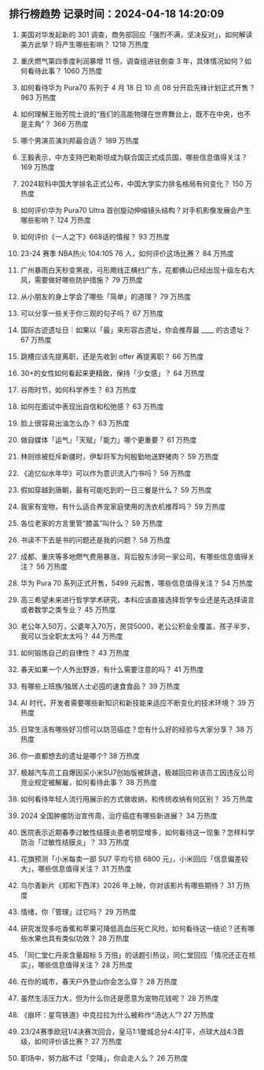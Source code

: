 
## 排行榜趋势 记录时间：2024-04-18 14:20:09
  
  1. 美国对华发起新的 301 调查，商务部回应「强烈不满，坚决反对」，如何解读美方此举？将产生哪些影响？ 1218 万热度
    
  2. 重庆燃气第四季度利润暴增 11 倍，调查组进驻倒查 3 年，具体情况如何？如何看待此事？ 1060 万热度
    
  3. 如何看待华为 Pura70 系列于 4 月 18 日 10 点 08 分开启先锋计划正式开售？ 963 万热度
    
  4. 如何理解王贻芳院士说的“我们的高能物理在世界舞台上，既不在中央，也不是主角”？ 366 万热度
    
  5. 哪个男演员演刘邦最合适？ 189 万热度
    
  6. 王毅表示，中方支持巴勒斯坦成为联合国正式成员国，哪些信息值得关注？ 169 万热度
    
  7. 2024软科中国大学排名正式公布，中国大学实力排名格局有何变化？ 150 万热度
    
  8. 如何评价华为 Pura70 Ultra 首创旋动伸缩镜头结构？对手机影像发展会产生哪些影响？ 124 万热度
    
  9. 如何评价《一人之下》668话的情报？ 93 万热度
    
  10. 23-24 赛季 NBA热火 104:105 76 人，如何评价这场比赛？ 84 万热度
    
  11. 广州暴雨白天秒变黑夜，弓形飑线正横扫广东，花都佛山已经出现十级左右大风，需要做好哪些防护措施？ 79 万热度
    
  12. 从小朋友的身上学会了哪些「简单」的道理？ 79 万热度
    
  13. 可以分享一些关于你三观的句子吗？ 67 万热度
    
  14. 国际古迹遗址日｜如果以「最」来形容古遗址，你会推荐最 ____ 的古遗址？ 67 万热度
    
  15. 跳槽应该先提离职，还是先收到 offer 再提离职？ 66 万热度
    
  16. 30+的女性如何看起来更精致，保持「少女感」？ 64 万热度
    
  17. 谷雨时节，如何科学养生？ 63 万热度
    
  18. 如何在面试中表现出自信和松弛感？ 63 万热度
    
  19. 脸上很容易出油怎么办？ 63 万热度
    
  20. 做自媒体「运气」「天赋」「能力」哪个更重要？ 61 万热度
    
  21. 林则徐被贬斥新疆时，伊犁将军为何殷勤地送野猪肉？ 59 万热度
    
  22. 《追忆似水年华》可以作为意识流入门书吗？ 59 万热度
    
  23. 假如穿越到唐朝，最有可能吃到的一日三餐是什么？ 59 万热度
    
  24. 我家有宠物，有什么适合养宠家庭使用的洗衣机推荐吗？ 59 万热度
    
  25. 各位老家的方言里管“膝盖”叫什么？ 59 万热度
    
  26. 书读不下去是书的问题还是我的问题？ 58 万热度
    
  27. 成都、重庆等多地燃气费用暴涨，背后股东涉同一家公司，有哪些信息值得关注？ 56 万热度
    
  28. 华为 Pura 70 系列正式开售，5499 元起售，哪些信息值得关注？ 54 万热度
    
  29. 高三希望未来进行哲学学术研究，本科应该直接选择哲学专业还是先选择语言或者数学之类专业？ 45 万热度
    
  30. 老公年入50万，公婆年入70万，房贷5000，老公公积金全覆盖，孩子半岁，我可以当全职太太吗？ 44 万热度
    
  31. 如何锻炼自己的自律性？ 43 万热度
    
  32. 春天如果一个人外出野游，有什么需要注意的吗？ 41 万热度
    
  33. 有哪些上班族/独居人士必囤的速食食品？ 39 万热度
    
  34. AI 时代，开发者需要哪些新知识和新技能来适应不断变化的技术环境？ 39 万热度
    
  35. 日常生活有哪些好习惯可以防范癌症？您有什么好的经验与大家分享？ 38 万热度
    
  36. 你一直都想去的遗址是哪个? 38 万热度
    
  37. 极越汽车员工自爆因买小米SU7创始版被辞退，极越回应称该员工因违反公司竞业规定被解雇，如何看待此事？ 38 万热度
    
  38. 如何看待年轻人流行用展示的方式做收纳，和传统收纳有何区别？ 35 万热度
    
  39. 2024 全国肿瘤防治宣传周，治疗癌症有哪些新进展？ 34 万热度
    
  40. 医院表示近期春季过敏性结膜炎患者明显增多，如何看待这一现象？怎样科学防治「过敏性结膜炎」？ 33 万热度
    
  41. 花旗预测「小米每卖一部 SU7 平均亏损 6800 元」，小米回应「信息偏差较大」，哪些信息值得关注？ 31 万热度
    
  42. 乌尔善新片《郑和下西洋》2026 年上映，你对该影片有哪些期待？ 31 万热度
    
  43. 情绪，你「管理」过它吗？ 29 万热度
    
  44. 研究发现多吃香蕉和苹果可降低高血压死亡风险，如何看待这一结论？还有哪些水果也具有类似功效？ 28 万热度
    
  45. 「同仁堂仁丹汞含量超标 5 万倍」的话题引热议，同仁堂回应「情况还正在核实」，哪些信息值得关注？ 28 万热度
    
  46. 在你的城市，春天户外登山你会怎么穿？ 28 万热度
    
  47. 虽然生活压力大，但为什么你还是愿意为宠物花钱呢？ 28 万热度
    
  48. 《崩坏：星穹铁道》中克拉拉为什么被称作“汤达人”? 27 万热度
    
  49. 23/24赛季欧冠1/4决赛次回合，皇马1:1曼城总分4:4打平，点球大战4:3晋级，如何评价该比赛？ 27 万热度
    
  50. 职场中，努力敌不过「空降」，你会走人么？ 26 万热度
    